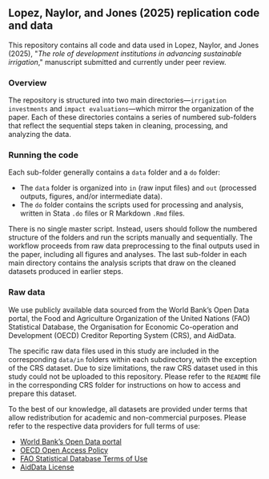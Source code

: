 ## Lopez, Naylor, and Jones (2025) replication code and data
This repository contains all code and data used in Lopez, Naylor, and Jones (2025), "*The role of development institutions in advancing sustainable irrigation*," manuscript submitted and currently under peer review.


### Overview
The repository is structured into two main directories—`irrigation investments` and `impact evaluations`—which mirror the organization of the paper. Each of these directories contains a series of numbered sub-folders that reflect the sequential steps taken in cleaning, processing, and analyzing the data.


### Running the code
Each sub-folder generally contains a `data` folder and a `do` folder:

- The `data` folder is organized into `in` (raw input files) and `out` (processed outputs, figures, and/or intermediate data).
- The `do` folder contains the scripts used for processing and analysis, written in Stata `.do` files or R Markdown `.Rmd` files.

There is no single master script. Instead, users should follow the numbered structure of the folders and run the scripts manually and sequentially. The workflow proceeds from raw data preprocessing to the final outputs used in the paper, including all figures and analyses. The last sub-folder in each main directory contains the analysis scripts that draw on the cleaned datasets produced in earlier steps.


### Raw data
We use publicly available data sourced from the World Bank’s Open Data portal, the Food and Agriculture Organization of the United Nations (FAO) Statistical Database, the Organisation for Economic Co-operation and Development (OECD) Creditor Reporting System (CRS), and AidData.

The specific raw data files used in this study are included in the corresponding `data/in` folders within each subdirectory, with the exception of the CRS dataset. Due to size limitations, the raw CRS dataset used in this study could not be uploaded to this repository. Please refer to the `README` file in the corresponding CRS folder for instructions on how to access and prepare this dataset.

To the best of our knowledge, all datasets are provided under terms that allow redistribution for academic and non-commercial purposes. Please refer to the respective data providers for full terms of use:

- [World Bank’s Open Data portal](https://data360.worldbank.org/en/about)
- [OECD Open Access Policy](https://www.oecd.org/en/about/oecd-open-by-default-policy.html)
- [FAO Statistical Database Terms of Use](https://www.fao.org/contact-us/terms/db-terms-of-use/en/)
- [AidData License](https://github.com/aiddata/gcdf-geospatial-data?tab=License-1-ov-file)

